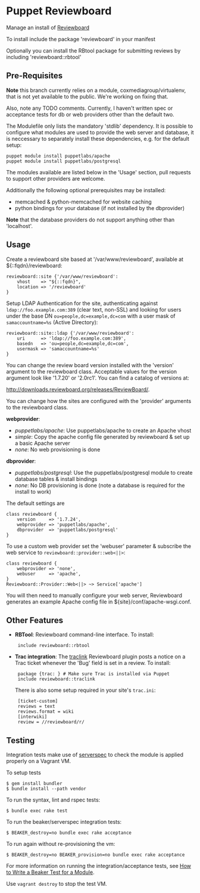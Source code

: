 Puppet Reviewboard
==================

Manage an install of [Reviewboard](http://www.reviewboard.org)

To install include the package 'reviewboard' in your manifest

Optionally you can install the RBtool package for submitting reviews by
including 'reviewboard::rbtool'

Pre-Requisites
--------------

**Note** this branch currently relies on a module, coxmediagroup/virtualenv,
that is not yet available to the public. We're working on fixing that.

Also, note any TODO comments. Currently, I haven't written spec or acceptance
tests for db or web providers other than the default two.

The Modulefile only lists the mandatory 'stdlib' dependency. It is possible to
configure what modules are used to provide the web server and database, it is
neccessary to separately install these dependencies, e.g. for the default
setup:

    puppet module install puppetlabs/apache
    puppet module install puppetlabs/postgresql

The modules available are listed below in the 'Usage' section, pull requests to
support other providers are welcome.

Additionally the following optional prerequisites may be installed:

 * memcached & python-memcached for website caching
 * python bindings for your database (if not installed by the dbprovider)

**Note** that the database providers do not support anything other than 'localhost'.

Usage
-----

Create a reviewboard site based at '/var/www/reviewboard', available at ${::fqdn}/reviewboard:

    reviewboard::site {'/var/www/reviewboard':
        vhost    => "${::fqdn}",
        location => '/reviewboard'
    }

Setup LDAP Authentication for the site, authenticating against ``ldap://foo.example.com:389``
(clear text, non-SSL) and looking for users under the base DN ``ou=people,dc=example,dc=com``
with a user mask of ``samaccountname=%s`` (Active Directory):

    reviewboard::site::ldap {'/var/www/reviewboard':
	    uri      => 'ldap://foo.example.com:389',
		basedn   => 'ou=people,dc=example,dc=com',
		usermask => 'samaccountname=%s'
	}

You can change the review board version installed with the 'version' argument to the
reviewboard class. Acceptable values for the version argument look like '1.7.20' or
'2.0rc1'. You can find a catalog of versions at:

http://downloads.reviewboard.org/releases/ReviewBoard/.

You can change how the sites are configured with the 'provider' arguments to the reviewboard class. 

**webprovider**:
  * *puppetlabs/apache*: Use puppetlabs/apache to create an Apache vhost
  * *simple*: Copy the apache config file generated by reviewboard & set up a basic Apache server
  * *none*: No web provisioning is done

**dbprovider**:
  * *puppetlabs/postgresql*: Use the puppetlabs/postgresql module to create database tables & install bindings
  * *none*: No DB provisioning is done (note a database is required for the install to work)

The default settings are
    
    class reviewboard {
        version     => '1.7.24',
        webprovider => 'puppetlabs/apache',
        dbprovider  => 'puppetlabs/postgresql'
    }

To use a custom web provider set the 'webuser' parameter & subscribe the web
service to `reviewboard::provider::web<||>`:

    class reviewboard {
        webprovider => 'none',
        webuser     => 'apache',
    }
    Reviewboard::Provider::Web<||> ~> Service['apache']

You will then need to manually configure your web server, Reviewboard generates
an example Apache config file in ${site}/conf/apache-wsgi.conf.

Other Features
--------------

 * **RBTool**: Reviewboard command-line interface. To install:

        include reviewboard::rbtool

 * **Trac integration**: The [traclink](https://github.com/ScottWales/reviewboard-trac-link) Reviewboard plugin posts a notice on a Trac ticket whenever the 'Bug' field is set in a review. To install:

        package {trac: } # Make sure Trac is installed via Puppet
        include reviewboard::traclink

    There is also some setup required in your site's `trac.ini`:

        [ticket-custom]
        reviews = text
        reviews.format = wiki
        [interwiki]
        review = //reviewboard/r/

Testing
-------

Integration tests make use of [serverspec](http://serverspec.org) to check the module is applied properly on a Vagrant VM.

To setup tests

    $ gem install bundler
    $ bundle install --path vendor

To run the syntax, lint and rspec tests:

    $ bundle exec rake test

To run the beaker/serverspec integration tests:

    $ BEAKER_destroy=no bundle exec rake acceptance

To run again without re-provisioning the vm:

    $ BEAKER_destroy=no BEAKER_provision=no bundle exec rake acceptance

For more information on running the integration/acceptance tests, see [How to Write a Beaker Test for a Module](https://github.com/puppetlabs/beaker/wiki/How-to-Write-a-Beaker-Test-for-a-Module).

Use `vagrant destroy` to stop the test VM.

